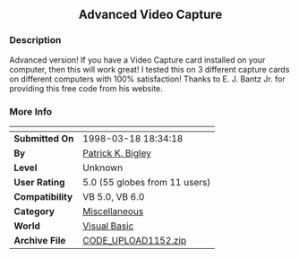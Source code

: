﻿<div align="center">

## Advanced Video Capture


</div>

### Description

Advanced version! If you have a Video Capture card installed on your computer, then this will work great! I tested this on 3 different capture cards on different computers with 100% satisfaction! Thanks to E. J. Bantz Jr. for providing this free code from his website.
 
### More Info
 


<span>             |<span>
---                |---
**Submitted On**   |1998-03-18 18:34:18
**By**             |[Patrick K\. Bigley](https://github.com/Planet-Source-Code/PSCIndex/blob/master/ByAuthor/patrick-k-bigley.md)
**Level**          |Unknown
**User Rating**    |5.0 (55 globes from 11 users)
**Compatibility**  |VB 5\.0, VB 6\.0
**Category**       |[Miscellaneous](https://github.com/Planet-Source-Code/PSCIndex/blob/master/ByCategory/miscellaneous__1-1.md)
**World**          |[Visual Basic](https://github.com/Planet-Source-Code/PSCIndex/blob/master/ByWorld/visual-basic.md)
**Archive File**   |[CODE\_UPLOAD1152\.zip](https://github.com/Planet-Source-Code/patrick-k-bigley-advanced-video-capture__1-3883/archive/master.zip)








